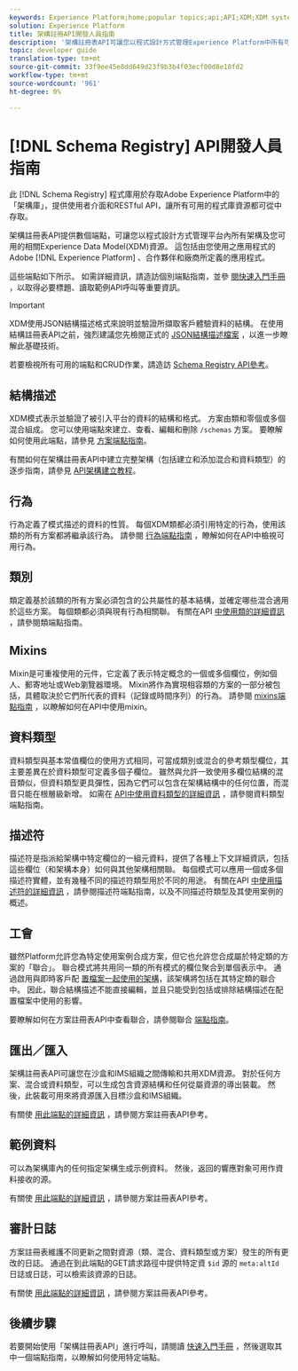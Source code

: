 ```yaml
---
keywords: Experience Platform;home;popular topics;api;API;XDM;XDM system;;experience data model;Experience data model;Experience Data Model;data model;Data Model;schema registry;Schema Registry;
solution: Experience Platform
title: 架構註冊API開發人員指南
description: '架構註冊表API可讓您以程式設計方式管理Experience Platform中所有可用的架構及相關XDM資源。 '
topic: developer guide
translation-type: tm+mt
source-git-commit: 33f9ee45e8dd649d23f9b3b4f03ecf00d8e18fd2
workflow-type: tm+mt
source-wordcount: '961'
ht-degree: 0%

---
```



# [!DNL Schema Registry] API開發人員指南

此 [!DNL Schema Registry] 程式庫用於存取Adobe Experience Platform中的「架構庫」，提供使用者介面和RESTful API，讓所有可用的程式庫資源都可從中存取。

架構註冊表API提供數個端點，可讓您以程式設計方式管理平台內所有架構及您可用的相關Experience Data Model(XDM)資源。 這包括由您使用之應用程式的Adobe [!DNL Experience Platform] 、合作夥伴和廠商所定義的應用程式。

這些端點如下所示。 如需詳細資訊，請造訪個別端點指南，並參 [閱快速入門手冊](./getting-started.md) ，以取得必要標題、讀取範例API呼叫等重要資訊。

>[!IMPORTANT]
>
>XDM使用JSON結構描述格式來說明並驗證所擷取客戶體驗資料的結構。 在使用結構註冊表API之前，強烈建議您先檢閱正式的 [JSON結構描述檔案](https://json-schema.org/) ，以進一步瞭解此基礎技術。

若要檢視所有可用的端點和CRUD作業，請造訪 [Schema Registry API參考](https://www.adobe.io/apis/experienceplatform/home/api-reference.html#!acpdr/swagger-specs/schema-registry.yaml)。

## 結構描述

XDM模式表示並驗證了被引入平台的資料的結構和格式。 方案由類和零個或多個混合組成。 您可以使用端點來建立、查看、編輯和刪除 `/schemas` 方案。 要瞭解如何使用此端點，請參見 [方案端點指南](./schemas.md)。

有關如何在架構註冊表API中建立完整架構（包括建立和添加混合和資料類型）的逐步指南，請參見 [API架構建立教程](../tutorials/create-schema-api.md)。

## 行為

行為定義了模式描述的資料的性質。 每個XDM類都必須引用特定的行為，使用該類的所有方案都將繼承該行為。 請參閱 [行為端點指南](./behaviors.md) ，瞭解如何在API中檢視可用行為。

## 類別

類定義基於該類的所有方案必須包含的公共屬性的基本結構，並確定哪些混合適用於這些方案。 每個類都必須與現有行為相關聯。 有關在API [中使用類的詳細資訊](./classes.md) ，請參閱類端點指南。

## Mixins

Mixin是可重複使用的元件，它定義了表示特定概念的一個或多個欄位，例如個人、郵寄地址或Web瀏覽器環境。 Mixin將作為實現相容類的方案的一部分被包括，具體取決於它們所代表的資料（記錄或時間序列）的行為。 請參閱 [mixins端點指南](./mixins.md) ，以瞭解如何在API中使用mixin。

## 資料類型

資料類型與基本常值欄位的使用方式相同，可當成類別或混合的參考類型欄位，其主要差異在於資料類型可定義多個子欄位。 雖然與允許一致使用多欄位結構的混音類似，但資料類型更具彈性，因為它們可以包含在架構結構中的任何位置，而混音只能在根層級新增。 如需在 [API中使用資料類型的詳細資訊](./data-types.md) ，請參閱資料類型端點指南。

## 描述符

描述符是指派給架構中特定欄位的一組元資料，提供了各種上下文詳細資訊，包括這些欄位（和架構本身）如何與其他架構相關聯。 每個模式可以應用一個或多個描述符實體，並有幾種不同的描述符類型用於不同的用途。 有關在API [中使用描述符的詳細資訊](./descriptors.md) ，請參閱描述符端點指南，以及不同描述符類型及其使用案例的概述。

## 工會

雖然Platform允許您為特定使用案例合成方案，但它也允許您合成屬於特定類的方案的「聯合」。 聯合模式將共用同一類的所有模式的欄位聚合到單個表示中。 通過啟用與即時客戶配 [置檔案一起使用的架構](../../profile/home.md)，該架構將包括在其特定類的聯合中。 因此，聯合結構描述不能直接編輯，並且只能受到包括或排除結構描述在配置檔案中使用的影響。

要瞭解如何在方案註冊表API中查看聯合，請參閱聯合 [端點指南](./unions.md)。

## 匯出／匯入

架構註冊表API可讓您在沙盒和IMS組織之間傳輸和共用XDM資源。 對於任何方案、混合或資料類型，可以生成包含資源結構和任何從屬資源的導出裝載。 然後，此裝載可用來將資源匯入目標沙盒和IMS組織。

有關使 [用此端點的詳細資訊](https://www.adobe.io/apis/experienceplatform/home/api-reference.html#!acpdr/swagger-specs/schema-registry.yaml) ，請參閱方案註冊表API參考。

## 範例資料

可以為架構庫內的任何指定架構生成示例資料。 然後，返回的響應對象可用作資料接收的源。

有關使 [用此端點的詳細資訊](https://www.adobe.io/apis/experienceplatform/home/api-reference.html#!acpdr/swagger-specs/schema-registry.yaml) ，請參閱方案註冊表API參考。

## 審計日誌

方案註冊表維護不同更新之間對資源（類、混合、資料類型或方案）發生的所有更改的日誌。 通過在到此端點的GET請求路徑中提供特定資 `$id` 源的 `meta:altId` 日誌或日誌，可以檢索該資源的日誌。

有關使 [用此端點的詳細資訊](https://www.adobe.io/apis/experienceplatform/home/api-reference.html#!acpdr/swagger-specs/schema-registry.yaml) ，請參閱方案註冊表API參考。

## 後續步驟

若要開始使用「架構註冊表API」進行呼叫，請閱讀 [快速入門手冊](./getting-started.md) ，然後選取其中一個端點指南，以瞭解如何使用特定端點。